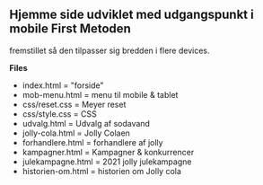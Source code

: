 ## Hjemme side udviklet med udgangspunkt i mobile First Metoden

fremstillet så den  tilpasser sig bredden i flere devices.

**Files**

* index.html = "forside"
* mob-menu.html = menu til mobile & tablet
* css/reset.css = Meyer reset
* css/style.css = CSS
* udvalg.html = Udvalg af sodavand
* jolly-cola.html = Jolly Colaen
* forhandlere.html = forhandlere af jolly
* kampagner.html = Kampagner & konkurrencer
* julekampagne.html = 2021 jolly julekampagne
* historien-om.html = historien om Jolly cola

